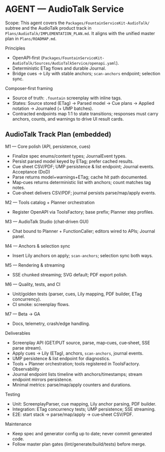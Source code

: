 # AGENT — AudioTalk Service

Scope: This agent covers the `Packages/FountainServiceKit-AudioTalk/` subtree and
the AudioTalk product track in `Plans/AudioTalk/IMPLEMENTATION_PLAN.md`. It aligns
with the unified master plan in `Plans/ROADMAP.md`.

Principles
- OpenAPI‑first (`Packages/FountainServiceKit-AudioTalk/Sources/AudioTalkService/openapi.yaml`).
- Deterministic ETag flows and durable Journal.
- Bridge cues → Lily with stable anchors; `scan-anchors` endpoint; selection sync.

Composer‑first framing
- Source of truth: `.fountain` screenplay with inline tags.
- States: Source stored (ETag) → Parsed model → Cue plans → Applied notation → Journaled (+ UMP batches).
- Contracted endpoints map 1:1 to state transitions; responses must carry anchors, counts, and warnings to drive UI result cards.

## AudioTalk Track Plan (embedded)

M1 — Core polish (API, persistence, cues)
- Finalize spec enums/content types; JournalEvent types.
- Persist parsed model keyed by ETag; prefer cached results.
- Cue sheet CSV/PDF; UMP persistence & list endpoint; Journal events.
Acceptance (DoD)
- Parse returns model+warnings+ETag; cache hit path documented.
- Map‑cues returns deterministic list with anchors; count matches tag notes.
- Cue‑sheet delivers CSV/PDF; journal persists parse/map/apply events.

M2 — Tools catalog + Planner orchestration
- Register OpenAPI via ToolsFactory; base prefix; Planner step profiles.

M3 — AudioTalk Studio (chat‑driven GUI)
- Chat bound to Planner + FunctionCaller; editors wired to APIs; Journal panel.

M4 — Anchors & selection sync
- Insert Lily anchors on apply; `scan-anchors`; selection sync both ways.

M5 — Rendering & streaming
- SSE chunked streaming; SVG default; PDF export polish.

M6 — Quality, tests, and CI
- Unit/golden tests (parser, cues, Lily mapping, PDF builder, ETag concurrency).
- CI smoke: screenplay flows.

M7 — Beta → GA
- Docs, telemetry, crash/edge handling.

Deliverables
- Screenplay API (GET/PUT source, parse, map‑cues, cue‑sheet, SSE parse stream).
- Apply cues → Lily (ETag), anchors, `scan-anchors`, journal events.
- UMP persistence & list endpoint for diagnostics.
- Tools + Planner orchestration; tools registered in ToolsFactory.
Observability
- Journal endpoint lists timeline with anchors/timestamps; stream endpoint mirrors persistence.
- Minimal metrics: parse/map/apply counters and durations.

Testing
- Unit: ScreenplayParser, cue mapping, Lily anchor parsing, PDF builder.
- Integration: ETag concurrency tests; UMP persistence; SSE streaming.
- E2E: start stack → parse/map/apply → cue‑sheet CSV/PDF.

Maintenance
- Keep spec and generator config up to date; never commit generated code.
- Follow master plan gates (lint/generate/build/tests) before merge.
